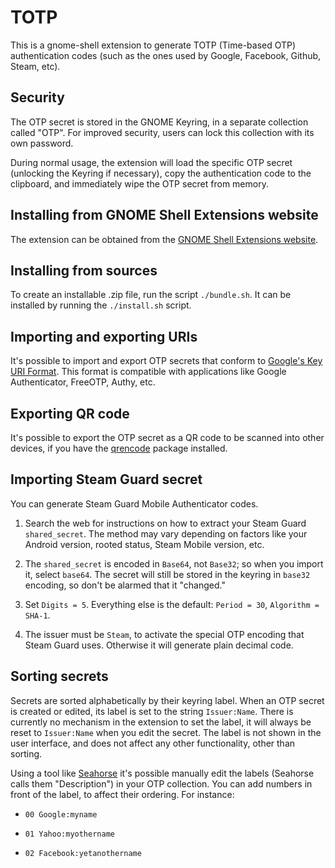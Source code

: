 TOTP
====

This is a gnome-shell extension to generate TOTP (Time-based OTP) authentication codes
(such as the ones used by Google, Facebook, Github, Steam, etc).


Security
--------

The OTP secret is stored in the GNOME Keyring, in a separate collection called "OTP". For
improved security, users can lock this collection with its own password.

During normal usage, the extension will load the specific OTP secret (unlocking the
Keyring if necessary), copy the authentication code to the clipboard, and immediately wipe
the OTP secret from memory.


Installing from GNOME Shell Extensions website
----------------------------------------------

The extension can be obtained from the [GNOME Shell Extensions
website](https://extensions.gnome.org/extension/6793/totp/).


Installing from sources
-----------------------

To create an installable .zip file, run the script `./bundle.sh`. It can be installed by
running the `./install.sh` script.


Importing and exporting URIs
----------------------------

It's possible to import and export OTP secrets that conform to [Google's Key URI
Format](https://github.com/google/google-authenticator/wiki/Key-Uri-Format). This format
is compatible with applications like Google Authenticator, FreeOTP, Authy, etc.


Exporting QR code
-----------------

It's possible to export the OTP secret as a QR code to be scanned into other devices, if
you have the [qrencode](https://fukuchi.org/works/qrencode/) package installed.


Importing Steam Guard secret
----------------------------

You can generate Steam Guard Mobile Authenticator codes.

  1. Search the web for instructions on how to extract your Steam Guard
     `shared_secret`. The method may vary depending on factors like your Android version,
     rooted status, Steam Mobile version, etc.

  2. The `shared_secret` is encoded in `Base64`, not `Base32`; so when you import it,
     select `base64`. The secret will still be stored in the keyring in `base32` encoding,
     so don't be alarmed that it "changed."

  3. Set `Digits = 5`. Everything else is the default: `Period = 30`, `Algorithm = SHA-1`.

  4. The issuer must be `Steam`, to activate the special OTP encoding that Steam Guard
     uses. Otherwise it will generate plain decimal code.


Sorting secrets
---------------

Secrets are sorted alphabetically by their keyring label. When an OTP secret is created or
edited, its label is set to the string `Issuer:Name`. There is currently no mechanism in
the extension to set the label, it will always be reset to `Issuer:Name` when you edit the
secret. The label is not shown in the user interface, and does not affect any other
functionality, other than sorting.

Using a tool like [Seahorse](https://wiki.gnome.org/Apps/Seahorse) it's possible manually
edit the labels (Seahorse calls them "Description") in your OTP collection. You can add
numbers in front of the label, to affect their ordering. For instance:

   - `00 Google:myname`

   - `01 Yahoo:myothername`

   - `02 Facebook:yetanothername`
